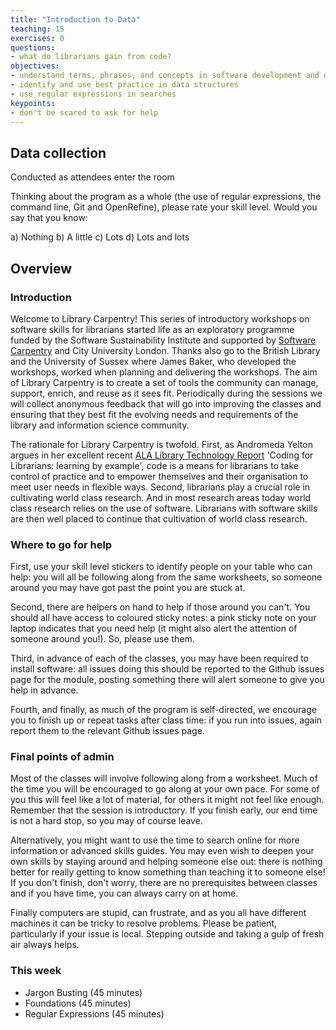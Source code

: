 ```yaml
---
title: "Introduction to Data"
teaching: 15
exercises: 0
questions:
- what do librarians gain from code?
objectives:
- understand terms, phrases, and concepts in software development and data science
- identify and use best practice in data structures
- use regular expressions in searches
keypoints:
- don't be scared to ask for help
---
```


## Data collection

Conducted as attendees enter the room

Thinking about the program as a whole (the use of regular expressions, the command line, 
Git and OpenRefine), please rate your skill level. Would you say that you know:

a) Nothing
b) A little
c) Lots
d) Lots and lots

## Overview

### Introduction

Welcome to Library Carpentry! This series of introductory workshops on software skills for librarians started life as an exploratory programme funded by the Software Sustainability Institute and supported by [Software Carpentry](http://software-carpentry.org/) and City University London. Thanks also go to the British Library and the University of Sussex where James Baker, who developed the workshops, worked when planning and delivering the workshops. The aim of Library Carpentry is to create a set of tools the community can manage, support, enrich, and reuse as it sees fit. Periodically during the sessions we will collect anonymous feedback that will go into improving the classes and ensuring that they best fit the evolving needs and requirements of the library and information science community.

The rationale for Library Carpentry is twofold. First, as Andromeda Yelton argues in her excellent recent [ALA Library Technology Report](http://journals.ala.org/ltr/issue/view/506) 'Coding for Librarians: learning by example', code is a means for librarians to take control of practice and to empower themselves and their organisation to meet user needs in flexible ways. Second, librarians play a crucial role in cultivating world class research. And in most research areas today world class research relies on the use of software. Librarians with software skills are then well placed to continue that cultivation of world class research.

### Where to go for help 

First, use your skill level stickers to identify people on your table who can help: you will all be following along from the same worksheets, so someone around you may have got past the point you are stuck at. 

Second, there are helpers on hand to help if those around you can't. You should all have access to coloured sticky notes: a pink sticky note on your laptop indicates that you need help (it might also alert the attention of someone around you!). So, please use them. 

Third, in advance of each of the classes, you may have been required to install software: all issues doing this should be reported to the Github issues page for the module, posting something there will alert someone to give you help in advance.

Fourth, and finally, as much of the program is self-directed, we encourage you to finish up or repeat tasks after class time: if you run into issues, again report them to the relevant Github issues page.

### Final points of admin

Most of the classes will involve following along from a worksheet. Much of the time you will be encouraged to go along at your own pace. For some of you this will feel like a lot of material, for others it might not feel like enough. Remember that the session is introductory. If you finish early, our end time is not a hard stop, so you may of course leave. 

Alternatively, you might want to use the time to search online for more information or advanced skills guides. You may even wish to deepen your own skills by staying around and helping someone else out: there is nothing better for really getting to know something than teaching it to someone else! If you don't finish, don't worry, there are no prerequisites between classes and if you have time, you can always carry on at home.

Finally computers are stupid, can frustrate, and as you all have different machines it can be tricky to resolve problems. Please be patient, particularly if your issue is local. Stepping outside and taking a gulp of fresh air always helps.

### This week

- Jargon Busting (45 minutes)
- Foundations (45 minutes)
- Regular Expressions (45 minutes)
